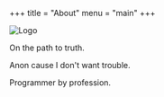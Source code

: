 +++
title = "About"
menu = "main"
+++

![Logo](/img/logo.jpg)

On the path to truth. 

Anon cause I don't want trouble.

Programmer by profession.